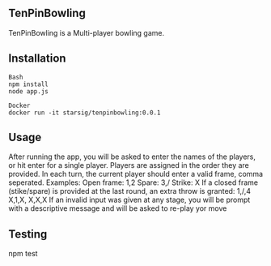 ## TenPinBowling

TenPinBowling is a Multi-player bowling game.

## Installation

```
Bash
npm install
node app.js
```

```
Docker
docker run -it starsig/tenpinbowling:0.0.1
```

## Usage

After running the app, you will be asked to enter the names of the players, or hit enter
for a single player.
Players are assigned in the order they are provided. In each turn, the current
player should enter a valid frame, comma seperated.
Examples:
Open frame: 1,2
Spare: 3,/
Strike: X
If a closed frame (stike/spare) is provided at the last round, an extra throw is granted: 1,/,4 X,1,X, X,X,X
If an invalid input was given at any stage, you will be prompt with a descriptive message and will be asked to re-play yor move


## Testing

npm test